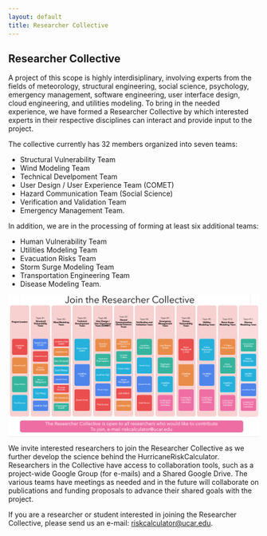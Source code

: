 ```yaml
---
layout: default
title: Researcher Collective
---
```


## Researcher Collective

A project of this scope is highly interdisiplinary, involving experts from the fields of meteorology, structural engineering, social science, psychology, emergency management, software engineering, user interface design, cloud engineering, and utilities modeling. To bring in the needed experience, we have formed a Researcher Collective by which interested experts in their respective disciplines can interact and provide input to the project. 

The collective  currently has 32 members organized into seven teams:
- Structural Vulnerability Team
- Wind Modeling Team
- Technical Develpoment Team
- User Design / User Experience Team (COMET)
- Hazard Communication Team (Social Science)
- Verification and Validation Team
- Emergency Management Team.

In addition, we are in the processing of forming at least six additional teams:
- Human Vulnerability Team
- Utilities Modeling Team
- Evacuation Risks Team
- Storm Surge Modeling Team
- Transportation Engineering Team
- Disease Modeling Team.

<img src="../../images/researcher_collective_slide_v4_20200614.PNG" alt="Graphic showing the organization of the Hurricane Risk Calculator Researcher Collective and the names of the 32 researchers currently involved in the Collective." style="display: block; margin: auto;">

We invite interested researchers to join the Researcher Collective as we further develop the science behind the HurricaneRiskCalculator. Researchers in the Collective have access to collaboration tools, such as a project-wide Google Group (for e-mails) and a Shared Google Drive. The various teams have meetings as needed and in the future will collaborate on publications and funding proposals to advance their shared goals with the project. 

If you are a researcher or student interested in joining the Researcher Collective, please send us an e-mail: [riskcalculator@ucar.edu](mailto:riskcalculator@ucar.edu&subject=researcher%20collective). 


